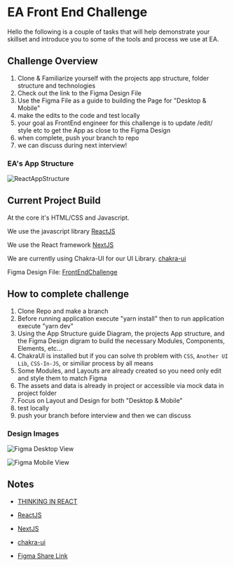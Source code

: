 # EA Front End Challenge
Hello  the following is a couple of tasks that will help demonstrate your skillset and introduce you to some of the tools and process we use at EA.

## Challenge Overview

1. Clone & Familiarize yourself with the projects  app structure, folder structure  and technologies
2. Check out the link to the Figma Design File
3. Use the Figma File as a guide to building the Page for "Desktop & Mobile"
4. make the edits to the code and test locally
5. your goal as FrontEnd engineer for this challenge is to update /edit/ style etc to get the App as close to the Figma Design
6. when complete, push your branch to repo
7.  we can discuss during next interview!

### EA's App Structure

![ReactAppStructure](./docs/reactAppStructure.jpg)


## Current Project Build

At the core it's HTML/CSS and Javascript.

We use  the javascript library [ReactJS](https://reactjs.org)

We use the React framework
[NextJS](https://nextjs.org/learn/basics/create-nextjs-app)


We are currently using Chakra-UI for our UI Library.
[chakra-ui](https://chakra-ui.com/)

Figma Design File:
[FrontEndChallenge](https://www.figma.com/file/dFFaPvdPrl9Ib1MtqXtPS1/FrontEnd-Challenge?node-id=0%3A1)
## How to complete challenge

1. Clone Repo and make a branch
2. Before running application execute "yarn install" then to run application execute "yarn dev"
3. Using the App Structure guide Diagram, the projects App structure, and the Figma Design digram to build the necessary Modules, Components, Elements, etc...
4. ChakraUI is installed but if you can solve th problem with `CSS`, `Another UI Lib`, `CSS-In-JS`, or similiar process by all means
5. Some Modules, and Layouts are already created so you need only edit and style them to match Figma
6. The assets and data is already in project or accessible via mock data in project folder
7.  Focus on Layout and Design for both "Desktop & Mobile"
8. test locally
9. push your branch before interview and then we can discuss

### Design Images

![Figma Desktop View](./docs/frontEndFigma-desktop.png)

![Figma Mobile View](./docs/frontEndFigma-mobile.png)

## Notes
- [THINKING IN REACT](https://reactjs.org/docs/thinking-in-react.html)

- [ReactJS](https://reactjs.org)


- [NextJS](https://nextjs.org/learn/basics/create-nextjs-app)



- [chakra-ui](https://chakra-ui.com/)

- [Figma Share Link](https://www.figma.com/file/dFFaPvdPrl9Ib1MtqXtPS1/FrontEnd-Challenge?node-id=0%3A1)
